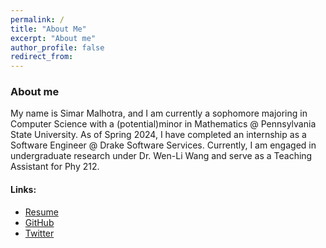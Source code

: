 ```yaml
---
permalink: /
title: "About Me"
excerpt: "About me"
author_profile: false
redirect_from:
---
```


### About me

My name is Simar Malhotra, and I am currently a sophomore majoring in Computer Science with a (potential)minor in Mathematics @ Pennsylvania State University. As of Spring 2024, I have completed an internship as a Software Engineer @ Drake Software Services. Currently, I am engaged in undergraduate research under Dr. Wen-Li Wang and serve as a Teaching Assistant for Phy 212.

#### Links:

- [Resume](./resume/resume.png)
- [GitHub](https://github.com/Simar-malhotra09)
- [Twitter](https://twitter.com/osaka_azumanger)
